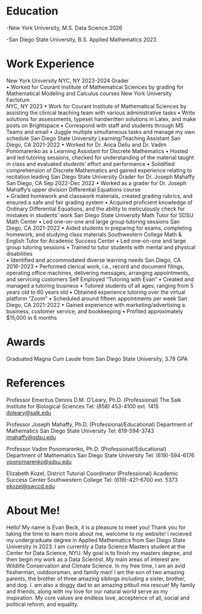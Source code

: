 # Education
-New York University, M.S. Data Science 2026

-San Diego State University, B.S. Applied Mathematics 2023
# Work Experience
New York University                                                                                         NYC, NY 2023-2024
Grader         
• Worked for Courant Institute of Mathematical Sciences by grading for Mathematical Modeling and 
Calculus courses 
New York University                                                                                                              
Factotum       
NYC, NY 
2023 
• Work for Courant Institute of Mathematical Sciences by assisting the clinical teaching team with various 
administrative tasks 
• Write solutions for assessments, typeset handwritten solutions in Latex, and make posts on Brightspace 
• Correspond with staff and students through MS Teams and email 
• Juggle multiple simultaneous tasks and manage my own schedule 
San Diego State University 
Learning/Teaching Assistant 
San Diego, CA 
2021-2022 
• Worked for Dr. Anca Deliu and Dr. Vadim Ponomarenko as a Learning Assistant for Discrete 
Mathematics 
• Hosted and led tutoring sessions, checked for understanding of the material taught in class and 
evaluated students’ effort and performance 
• Solidified comprehension of Discrete Mathematics and gained experience relating to recitation leading 
San Diego State University 
Grader for Dr. Joseph Mahaffy 
San Diego, CA 
Sep 2022-Dec 2022 
• Worked as a grader for Dr. Joseph Mahaffy’s upper division Differential Equations course  
• Graded homework and classwork materials, created grading rubrics, and ensured a safe and fair grading 
system 
• Acquired proficient knowledge of Ordinary Differential Equations, and the ability to meticulously check 
for mistakes in students’ work 
San Diego State University 
Math Tutor for SDSU Math Center 
• Led one-on-one and large group tutoring sessions 
San Diego, CA 
2021-2022 
• Aided students in preparing for exams, completing homework, and studying class materials 
Southwestern College 
Math & English Tutor for Academic Success Center 
• Led one-on-one and large group tutoring sessions 
• Trained to tutor students with mental and physical disabilities  
• Identified and accommodated diverse learning needs 
San Diego, CA 
2016-2023 
• Performed clerical work, i.e., record and document filings, operating office machines, delivering 
messages, arranging appointments, and servicing customers 
Self Employed 
“Tutoring with Evan” 
• Created and managed a tutoring business 
• Tutored students of all ages, ranging from 5 years old to 60 years old 
• Obtained experience tutoring over the virtual platform “Zoom” 
• Scheduled around fifteen appointments per week 
San Diego, CA 
2021-2022 
• Gained experience with marketing/advertising a business, customer service, and bookkeeping 
• Profited approximately $15,000 in 6 months 

# Awards
Graduated Magna Cum Laude from San Diego State University, 3.78 GPA

# References 
Professor Emeritus Dennis D.M. O’Leary, Ph.D. (Professional)
The Salk Institute for Biological Sciences 
Tel: (858) 453-4100 ext. 1415 
doleary@salk.edu 

Professor Joseph Mahaffy, Ph.D. (Professional/Educational)
Department of Mathematics 
San Diego State University 
Tel: 619-594-3743 
jmahaffy@sdsu.edu   

Professor Vadim Ponomarenko, Ph.D. (Professional/Educational)
Department of Mathematics 
San Diego State University 
Tel: (619)-594-6176 
vponomarenko@sdsu.edu 

Elizabeth Kozel, District Tutorial Coordinator (Professional)
Academic Success Center 
Southwestern College 
Tel: (619)-421-6700 ext. 5373 
ekozel@swccd.edu

# About Me!
Hello! My name is Evan Beck, it is a pleasure to meet you! Thank you for taking the time to learn more about me, welcome to my website! I recieved my undergraduate degree in Applied Mathematics from San Diego State University in 2023. I am currently a Data Science Masters student at the Center for Data Science, NYU. My goal is to finish my masters degree, and then begin my work as a Data Scientist. My main areas of interest are: Wildlife Conservation and Climate Science. In my free time, I am an avid fissherman, outdoorsman, and family man! I am the son of two amazing parents, the brother of three amazing siblings including a sister, brother, and dog. I. am also a doggy dad to an amazing pitbull mix rescue! My family and friends, along with my love for our natural world serve as my inspiration. My core values are endless love, acceptence of all, social and political reform, and equality.
